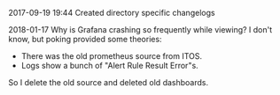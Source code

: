 2017-09-19 19:44
Created directory specific changelogs

2018-01-17
Why is Grafana crashing so frequently while viewing? I don't know, but poking provided some theories:
 - There was the old prometheus source from ITOS.
 - Logs show a bunch of "Alert Rule Result Error"s.

So I delete the old source and deleted old dashboards.
